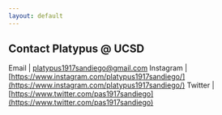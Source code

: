 ```yaml
---
layout: default
---
```


## Contact Platypus @ UCSD

Email     | [platypus1917sandiego@gmail.com](platypus1917sandiego@gmail.com)
Instagram | [https://www.instagram.com/platypus1917sandiego/](https://www.instagram.com/platypus1917sandiego/)
Twitter   | [https://www.twitter.com/pas1917sandiego](https://www.twitter.com/pas1917sandiego)
